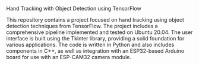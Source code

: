 Hand Tracking with Object Detection using TensorFlow

This repository contains a project focused on hand tracking using object detection techniques from TensorFlow. The project includes a comprehensive pipeline implemented and tested on Ubuntu 20.04. The user interface is built using the Tkinter library, providing a solid foundation for various applications. The code is written in Python and also includes components in C++, as well as integration with an ESP32-based Arduino board for use with an ESP-CAM32 camera module.
